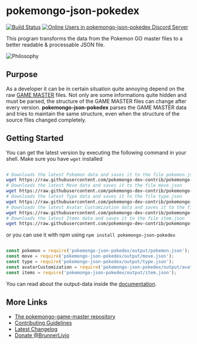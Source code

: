 # pokemongo-json-pokedex

[![Build Status](https://travis-ci.org/pokemongo-dev-contrib/pokemongo-json-pokedex.svg?branch=master)](https://travis-ci.org/pokemongo-dev-contrib/pokemongo-json-pokedex)
[![Online Users in pokemongo-json-pokedex Discord Server](https://discordapp.com/api/guilds/295945059927588865/embed.png)](https://discord.gg/VgrtMeZ)

This program transforms the data from the Pokemon GO master files
to a better readable & processable JSON file.

![Philosophy](https://raw.githubusercontent.com/BrunnerLivio/pokemongo-json-pokedex/master/.github/philosophy.png)

## Purpose

As a developer it can be in certain situation quite annoying depend on
the raw [GAME MASTER](https://github.com/pokemongo-dev-contrib/pokemongo-game-master) files.
Not only are some informations quite hidden
and must be parsed, the structure of the GAME MASTER files can change
after every version. **pokemongo-json-pokedex** parses the GAME
MASTER data and tries to maintain the same structure, even when the
structure of the source files changed completely.

## Getting Started

You can get the latest version by executing the following command in your shell.
Make sure you have `wget` installed

```bash

# Downloads the latest Pokemon data and saves it to the file pokemon.json
wget https://raw.githubusercontent.com/pokemongo-dev-contrib/pokemongo-json-pokedex/master/output/pokemon.json
# Downloads the latest Move data and saves it to the file move.json
wget https://raw.githubusercontent.com/pokemongo-dev-contrib/pokemongo-json-pokedex/master/output/move.json
# Downloads the latest Type data and saves it to the file type.json
wget https://raw.githubusercontent.com/pokemongo-dev-contrib/pokemongo-json-pokedex/master/output/type.json
# Downloads the latest Avatar Customization data and saves it to the file avatar-customization.json
wget https://raw.githubusercontent.com/pokemongo-dev-contrib/pokemongo-json-pokedex/master/output/avatar-customization.json
# Downloads the latest Items data and saves it to the file item.json
wget https://raw.githubusercontent.com/pokemongo-dev-contrib/pokemongo-json-pokedex/master/output/item.json

```

or you can use it with npm using `npm install pokemongo-json-pokedex`

```JavaScript

const pokemon = require('pokemongo-json-pokedex/output/pokemon.json');
const move = require('pokemongo-json-pokedex/output/move.json');
const type = require('pokemongo-json-pokedex/output/type.json');
const avatarCustomization = require('pokemongo-json-pokedex/output/avatar-customization.json');
const items = require('pokemongo-json-pokedex/output/item.json');

```

You can read about the output-data inside the [documentation](.github/model.md).

## More Links

- [The pokemongo-game-master repository](https://github.com/pokemongo-dev-contrib/pokemongo-game-master)
- [Contributing Guidelines](CONTRIBUTING.md)
- [Latest Changelog](CHANGELOG.md)
- [Donate @BrunnerLivio](https://github.com/BrunnerLivio/donate)
